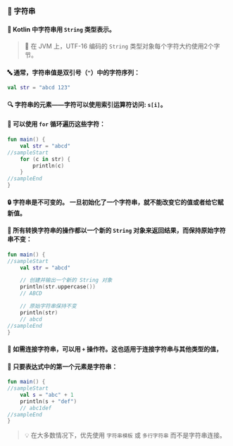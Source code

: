 ### 🧵 字符串

#### 📝 Kotlin 中字符串用 `String` 类型表示。

> 💾 在 JVM 上，UTF-16 编码的 `String` 类型对象每个字符大约使用2个字节。


#### 🔤 通常，字符串值是双引号（`"`）中的字符序列：

```kotlin
val str = "abcd 123"
```

#### 🔍 字符串的元素——字符可以使用索引运算符访问: `s[i]`。
#### 🔄 可以使用 `for` 循环遍历这些字符：

```kotlin
fun main() {
    val str = "abcd"
//sampleStart
    for (c in str) {
        println(c)
    }
//sampleEnd
}
```

#### 🔒 字符串是不可变的。 一旦初始化了一个字符串，就不能改变它的值或者给它赋新值。
#### 🔄 所有转换字符串的操作都以一个新的 `String` 对象来返回结果，而保持原始字符串不变：

```kotlin
fun main() {
//sampleStart
    val str = "abcd"

    // 创建并输出一个新的 String 对象
    println(str.uppercase())
    // ABCD

    // 原始字符串保持不变
    println(str)
    // abcd
//sampleEnd
}
```

#### 🔗 如需连接字符串，可以用 `+` 操作符。这也适用于连接字符串与其他类型的值，
#### 🔢 只要表达式中的第一个元素是字符串：

```kotlin
fun main() {
//sampleStart
    val s = "abc" + 1
    println(s + "def")
    // abc1def
//sampleEnd
}
```

> 💡 在大多数情况下，优先使用 `字符串模板` 或 `多行字符串` 而不是字符串连接。
